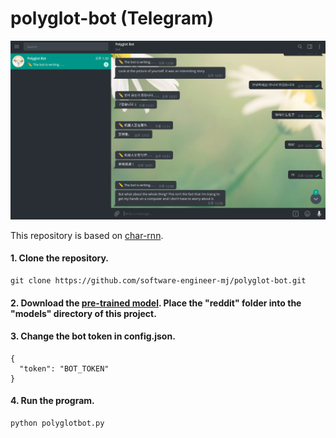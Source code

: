 # polyglot-bot (Telegram)

![polyglotbot]

This repository is based on [char-rnn](https://github.com/pender/chatbot-rnn).

#### 1. Clone the repository.

```
git clone https://github.com/software-engineer-mj/polyglot-bot.git
```

#### 2. Download the [pre-trained model](https://drive.google.com/uc?id=1rRRY-y1KdVk4UB5qhu7BjQHtfadIOmMk&export=download). Place the "reddit" folder into the "models" directory of this project.

#### 3. Change the bot token in config.json.

```
{
  "token": "BOT_TOKEN"
}
```

#### 4. Run the program.

```
python polyglotbot.py
```

[polyglotbot]:/images/polyglotbot.png
